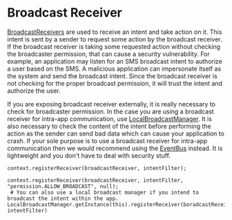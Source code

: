 # Broadcast Receiver

[BroadcastReceivers](https://developer.android.com/reference/android/content/BroadcastReceiver.html) are used to receive an intent and take action on it. This intent is sent by a sender to request some action by the broadcast receiver. If the broadcast receiver is taking some requested action without checking the broadcaster permission, that can cause a security vulnerability.  For example, an application may listen for an SMS broadcast intent to authorize a user based on the SMS. A malicious application can impersonate itself as the system and send the broadcast intent. Since the broadcast receiver is not checking for the proper broadcast permission, it will trust the intent and authorize the user.

If you are exposing broadcast receiver externally, it is really necessary to check for broadcaster permission. In the case you are using a broadcast receiver for intra-app communication, use [LocalBroadcastManager](https://developer.android.com/reference/android/support/v4/content/LocalBroadcastManager.html). It is also necessary to check the content of the intent before performing the action as the sender can send bad data which can cause your application to crash. 
If your sole purpose is to use a broadcast receiver for intra-app communication then we would recommend using the [EventBus](https://github.com/greenrobot/EventBus) instead. It is lightweight and you don't have to deal with security stuff.  

 
```
context.registerReceiver(broadcastReceiver, intentFilter);
```
```
context.registerReceiver(broadcastReceiver, intentFilter, "permission.ALLOW_BROADCAST", null);
 # You can also use a local broadcast manager if you intend to broadcast the intent within the app.
LocalBroadcastManager.getInstance(this).registerReceiver(boradcastReceiver, intentFilter)
```